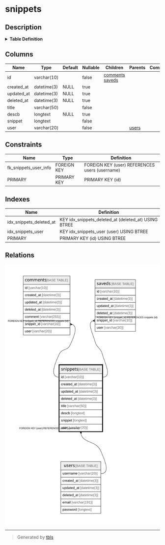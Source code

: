 # snippets

## Description

<details>
<summary><strong>Table Definition</strong></summary>

```sql
CREATE TABLE `snippets` (
  `id` varchar(10) NOT NULL,
  `created_at` datetime(3) DEFAULT NULL,
  `updated_at` datetime(3) DEFAULT NULL,
  `deleted_at` datetime(3) DEFAULT NULL,
  `title` varchar(50) NOT NULL,
  `descb` longtext DEFAULT NULL,
  `snippet` longtext NOT NULL,
  `user` varchar(20) NOT NULL,
  PRIMARY KEY (`id`),
  KEY `idx_snippets_user` (`user`),
  KEY `idx_snippets_deleted_at` (`deleted_at`),
  CONSTRAINT `fk_snippets_user_info` FOREIGN KEY (`user`) REFERENCES `users` (`username`)
) ENGINE=InnoDB DEFAULT CHARSET=utf8mb4
```

</details>

## Columns

| Name | Type | Default | Nullable | Children | Parents | Comment |
| ---- | ---- | ------- | -------- | -------- | ------- | ------- |
| id | varchar(10) |  | false | [comments](comments.md) [saveds](saveds.md) |  |  |
| created_at | datetime(3) | NULL | true |  |  |  |
| updated_at | datetime(3) | NULL | true |  |  |  |
| deleted_at | datetime(3) | NULL | true |  |  |  |
| title | varchar(50) |  | false |  |  |  |
| descb | longtext | NULL | true |  |  |  |
| snippet | longtext |  | false |  |  |  |
| user | varchar(20) |  | false |  | [users](users.md) |  |

## Constraints

| Name | Type | Definition |
| ---- | ---- | ---------- |
| fk_snippets_user_info | FOREIGN KEY | FOREIGN KEY (user) REFERENCES users (username) |
| PRIMARY | PRIMARY KEY | PRIMARY KEY (id) |

## Indexes

| Name | Definition |
| ---- | ---------- |
| idx_snippets_deleted_at | KEY idx_snippets_deleted_at (deleted_at) USING BTREE |
| idx_snippets_user | KEY idx_snippets_user (user) USING BTREE |
| PRIMARY | PRIMARY KEY (id) USING BTREE |

## Relations

![er](snippets.svg)

---

> Generated by [tbls](https://github.com/k1LoW/tbls)
